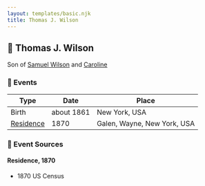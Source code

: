 ```yaml
---
layout: templates/basic.njk
title: Thomas J. Wilson
---
```

## 🔵 Thomas J. Wilson

Son of [Samuel Wilson](/people/2/26563376) and [Caroline ](/people/4/42501514)

### 📆 Events

Type | Date | Place
------ | ------ | ------
Birth | about 1861 | New York, USA
[Residence](#event-98e588c0-f593-42c4-9bdc-3ac17fcfcb0b) | 1870 | Galen, Wayne, New York, USA

### 📰 Event Sources

#### <a id="event-98e588c0-f593-42c4-9bdc-3ac17fcfcb0b"></a> Residence, 1870
* 1870 US Census

